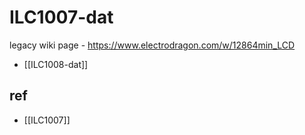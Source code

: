 
# ILC1007-dat

legacy wiki page - https://www.electrodragon.com/w/12864min_LCD

- [[ILC1008-dat]]


## ref 

- [[ILC1007]]